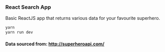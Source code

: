### React Search App

Basic ReactJS app that returns various data for your favourite superhero.

```bash
yarn
yarn run dev
```

#### Data sourced from: http://superheroapi.com/
